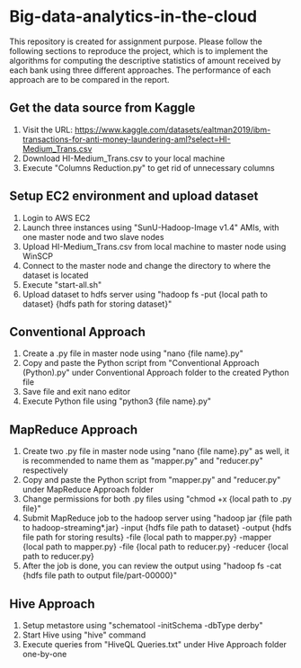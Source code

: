 # Big-data-analytics-in-the-cloud
This repository is created for assignment purpose. Please follow the following sections to reproduce the project, which is to implement the algorithms for computing the descriptive statistics of amount received by each bank using three different approaches. The performance of each approach are to be compared in the report. 

## Get the data source from Kaggle
1. Visit the URL: https://www.kaggle.com/datasets/ealtman2019/ibm-transactions-for-anti-money-laundering-aml?select=HI-Medium_Trans.csv
2. Download HI-Medium_Trans.csv to your local machine
3. Execute "Columns Reduction.py" to get rid of unnecessary columns

## Setup EC2 environment and upload dataset
1. Login to AWS EC2
2. Launch three instances using "SunU-Hadoop-Image v1.4" AMIs, with one master node and two slave nodes
3. Upload HI-Medium_Trans.csv from local machine to master node using WinSCP
4. Connect to the master node and change the directory to where the dataset is located
5. Execute "start-all.sh"
6. Upload dataset to hdfs server using "hadoop fs -put {local path to dataset} {hdfs path for storing dataset}"

## Conventional Approach
1. Create a .py file in master node using "nano {file name}.py"
2. Copy and paste the Python script from "Conventional Approach (Python).py" under Conventional Approach folder to the created Python file
3. Save file and exit nano editor
4. Execute Python file using "python3 {file name}.py"

## MapReduce Approach
1. Create two .py file in master node using "nano {file name}.py" as well, it is recommended to name them as "mapper.py" and "reducer.py" respectively
2. Copy and paste the Python script from "mapper.py" and "reducer.py" under MapReduce Approach folder
3. Change permissions for both .py files using "chmod +x {local path to .py file}"
4. Submit MapReduce job to the hadoop server using "hadoop jar {file path to hadoop-streaming*.jar} -input {hdfs file path to dataset} -output {hdfs file path for storing results} -file {local path to mapper.py} -mapper {local path to mapper.py} -file {local path to reducer.py} -reducer {local path to reducer.py}
5. After the job is done, you can review the output using "hadoop fs -cat {hdfs file path to output file/part-00000}"

## Hive Approach
1. Setup metastore using "schematool -initSchema -dbType derby"
2. Start Hive using "hive" command
3. Execute queries from "HiveQL Queries.txt" under Hive Approach folder one-by-one
